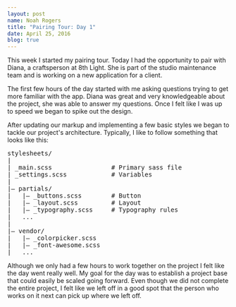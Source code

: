 ```yaml
---
layout: post
name: Noah Rogers
title: "Pairing Tour: Day 1"
date: April 25, 2016
blog: true
---
```


This week I started my pairing tour. Today I had the opportunity to pair with Diana, a craftsperson at 8th Light. She is part of the studio maintenance team and is working on a new application for a client.

The first few hours of the day started with me asking questions trying to get more familiar with the app. Diana was great and very knowledgeable about the project, she was able to answer my questions. Once I felt like I was up to speed we began to spike out the design.

After updating our markup and implementing a few basic styles we began to tackle our project's architecture. Typically, I like to follow something that looks like this:

<pre>
stylesheets/
|
| _main.scss                # Primary sass file
| _settings.scss            # Variables
|
|– partials/              
|   |– _buttons.scss        # Button
|   |– _layout.scss         # Layout
|   |– _typography.scss     # Typography rules
|   ...                     
|
|– vendor/
|   |– _colorpicker.scss    
|   |– _font-awesome.scss  
|   ...                  
</pre>

Although we only had a few hours to work together on the project I felt like the day went really well. My goal for the day was to establish a project base that could easily be scaled going forward. Even though we did not complete the entire project, I felt like we left off in a good spot that the person who works on it next can pick up where we left off.
